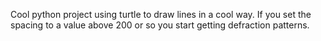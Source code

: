 Cool python project using turtle to draw lines in a cool way. If you set the spacing to a value above 200 or so you start getting defraction patterns.
